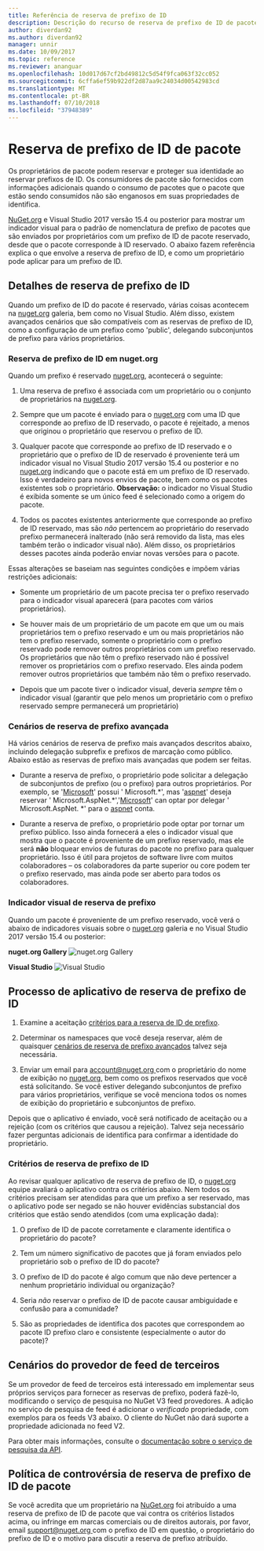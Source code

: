 ```yaml
---
title: Referência de reserva de prefixo de ID
description: Descrição do recurso de reserva de prefixo de ID de pacote e guia do autor.
author: diverdan92
ms.author: diverdan92
manager: unnir
ms.date: 10/09/2017
ms.topic: reference
ms.reviewer: ananguar
ms.openlocfilehash: 10d017d67cf2bd49812c5d54f9fca063f32cc052
ms.sourcegitcommit: 6cffa6ef59b922df2d87aa9c24034d00542983cd
ms.translationtype: MT
ms.contentlocale: pt-BR
ms.lasthandoff: 07/10/2018
ms.locfileid: "37948389"
---
```

# <a name="package-id-prefix-reservation"></a>Reserva de prefixo de ID de pacote

Os proprietários de pacote podem reservar e proteger sua identidade ao reservar prefixos de ID. Os consumidores de pacote são fornecidos com informações adicionais quando o consumo de pacotes que o pacote que estão sendo consumidos não são enganosos em suas propriedades de identifica. 

[NuGet.org](https://www.nuget.org/) e Visual Studio 2017 versão 15.4 ou posterior para mostrar um indicador visual para o padrão de nomenclatura de prefixo de pacotes que são enviados por proprietários com um prefixo de ID de pacote reservado, desde que o pacote corresponde à ID reservado. O abaixo fazem referência explica o que envolve a reserva de prefixo de ID, e como um proprietário pode aplicar para um prefixo de ID.

## <a name="id-prefix-reservation-details"></a>Detalhes de reserva de prefixo de ID

Quando um prefixo de ID do pacote é reservado, várias coisas acontecem na [nuget.org](https://www.nuget.org/) galeria, bem como no Visual Studio. Além disso, existem avançados cenários que são compatíveis com as reservas de prefixo de ID, como a configuração de um prefixo como 'public', delegando subconjuntos de prefixo para vários proprietários.

### <a name="id-prefix-reservation-on-nugetorg"></a>Reserva de prefixo de ID em nuget.org

Quando um prefixo é reservado [nuget.org](https://www.nuget.org/), acontecerá o seguinte:

1. Uma reserva de prefixo é associada com um proprietário ou o conjunto de proprietários na [nuget.org](https://www.nuget.org/).

1. Sempre que um pacote é enviado para o [nuget.org](https://www.nuget.org/) com uma ID que corresponde ao prefixo de ID reservado, o pacote é rejeitado, a menos que originou o proprietário que reservou o prefixo de ID.

1. Qualquer pacote que corresponde ao prefixo de ID reservado e o proprietário que o prefixo de ID de reservado é proveniente terá um indicador visual no Visual Studio 2017 versão 15.4 ou posterior e no [nuget.org](https://www.nuget.org/) indicando que o pacote está em um prefixo de ID reservado. Isso é verdadeiro para novos envios de pacote, bem como os pacotes existentes sob o proprietário. **Observação:** o indicador no Visual Studio é exibida somente se um único feed é selecionado como a origem do pacote.

1. Todos os pacotes existentes anteriormente que corresponde ao prefixo de ID reservado, mas são *não* pertencem ao proprietário do reservado prefixo permanecerá inalterado (não será removido da lista, mas eles também terão o indicador visual não). Além disso, os proprietários desses pacotes ainda poderão enviar novas versões para o pacote.

Essas alterações se baseiam nas seguintes condições e impõem várias restrições adicionais:

- Somente um proprietário de um pacote precisa ter o prefixo reservado para o indicador visual aparecerá (para pacotes com vários proprietários).

- Se houver mais de um proprietário de um pacote em que um ou mais proprietários tem o prefixo reservado e um ou mais proprietários não tem o prefixo reservado, somente o proprietário com o prefixo reservado pode remover outros proprietários com um prefixo reservado. Os proprietários que não têm o prefixo reservado não é possível remover os proprietários com o prefixo reservado. Eles ainda podem remover outros proprietários que também não têm o prefixo reservado.

- Depois que um pacote tiver o indicador visual, deveria *sempre* têm o indicador visual (garantir que pelo menos um proprietário com o prefixo reservado sempre permanecerá um proprietário)

### <a name="advanced-prefix-reservation-scenarios"></a>Cenários de reserva de prefixo avançada

Há vários cenários de reserva de prefixo mais avançados descritos abaixo, incluindo delegação subprefix e prefixos de marcação como público. Abaixo estão as reservas de prefixo mais avançadas que podem ser feitas. 

- Durante a reserva de prefixo, o proprietário pode solicitar a delegação de subconjuntos de prefixo (ou o prefixo) para outros proprietários. Por exemplo, se '[Microsoft](https://www.nuget.org/profiles/microsoft)' possui ' Microsoft.\*', mas '[aspnet](https://www.nuget.org/profiles/aspnet)' deseja reservar ' Microsoft.AspNet.\*','[Microsoft](https://www.nuget.org/profiles/microsoft)' can optar por delegar ' Microsoft.AspNet. \*' para o [aspnet](https://www.nuget.org/profiles/aspnet) conta.

- Durante a reserva de prefixo, o proprietário pode optar por tornar um prefixo público. Isso ainda fornecerá a eles o indicador visual que mostra que o pacote é proveniente de um prefixo reservado, mas ele será **não** bloquear envios de futuras do pacote no prefixo para qualquer proprietário. Isso é útil para projetos de software livre com muitos colaboradores – os colaboradores da parte superior ou core podem ter o prefixo reservado, mas ainda pode ser aberto para todos os colaboradores. 

### <a name="prefix-reservation-visual-indicator"></a>Indicador visual de reserva de prefixo

Quando um pacote é proveniente de um prefixo reservado, você verá o abaixo de indicadores visuais sobre o [nuget.org](https://www.nuget.org/) galeria e no Visual Studio 2017 versão 15.4 ou posterior:

**nuget.org Gallery**
![nuget.org Gallery](media/nuget-gallery-reserved-prefix.png)

**Visual Studio**
![Visual Studio](media/visual-studio-reserved-prefix.png)

## <a name="id-prefix-reservation-application-process"></a>Processo de aplicativo de reserva de prefixo de ID

1. Examine a aceitação [critérios para a reserva de ID de prefixo](#id-prefix-reservation-criteria).

2. Determinar os namespaces que você deseja reservar, além de quaisquer [cenários de reserva de prefixo avançados](#advanced-prefix-reservation-scenarios) talvez seja necessária.

3. Enviar um email para [ account@nuget.org ](mailto:account@nuget.org) com o proprietário do nome de exibição no [nuget.org](https://www.nuget.org/), bem como os prefixos reservados que você está solicitando. Se você estiver delegando subconjuntos de prefixo para vários proprietários, verifique se você menciona todos os nomes de exibição do proprietário e subconjuntos de prefixo.

Depois que o aplicativo é enviado, você será notificado de aceitação ou a rejeição (com os critérios que causou a rejeição). Talvez seja necessário fazer perguntas adicionais de identifica para confirmar a identidade do proprietário.

### <a name="id-prefix-reservation-criteria"></a>Critérios de reserva de prefixo de ID

Ao revisar qualquer aplicativo de reserva de prefixo de ID, o [nuget.org](https://www.nuget.org/) equipe avaliará o aplicativo contra os critérios abaixo. Nem todos os critérios precisam ser atendidas para que um prefixo a ser reservado, mas o aplicativo pode ser negado se não houver evidências substancial dos critérios que estão sendo atendidos (com uma explicação dada):

1. O prefixo de ID de pacote corretamente e claramente identifica o proprietário do pacote?

1. Tem um número significativo de pacotes que já foram enviados pelo proprietário sob o prefixo de ID do pacote?

1. O prefixo de ID do pacote é algo comum que não deve pertencer a nenhum proprietário individual ou organização?

1. Seria *não* reservar o prefixo de ID de pacote causar ambiguidade e confusão para a comunidade?

1. São as propriedades de identifica dos pacotes que correspondem ao pacote ID prefixo claro e consistente (especialmente o autor do pacote)?

## <a name="third-party-feed-provider-scenarios"></a>Cenários do provedor de feed de terceiros

Se um provedor de feed de terceiros está interessado em implementar seus próprios serviços para fornecer as reservas de prefixo, poderá fazê-lo, modificando o serviço de pesquisa no NuGet V3 feed provedores. A adição no serviço de pesquisa de feed é adicionar o *verificado* propriedade, com exemplos para os feeds V3 abaixo. O cliente do NuGet não dará suporte a propriedade adicionada no feed V2.

Para obter mais informações, consulte o [documentação sobre o serviço de pesquisa da API](../api/search-query-service-resource.md).

## <a name="package-id-prefix-reservation-dispute-policy"></a>Política de controvérsia de reserva de prefixo de ID de pacote
Se você acredita que um proprietário na [NuGet.org](https://www.nuget.org) foi atribuído a uma reserva de prefixo de ID de pacote que vai contra os critérios listados acima, ou infringe em marcas comerciais ou de direitos autorais, por favor, email [ support@nuget.org ](mailto:support@nuget.org)com o prefixo de ID em questão, o proprietário do prefixo de ID e o motivo para discutir a reserva de prefixo atribuído.

